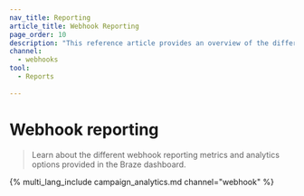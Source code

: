 ```yaml
---
nav_title: Reporting
article_title: Webhook Reporting
page_order: 10
description: "This reference article provides an overview of the different webhook reporting metrics and analytics options provided in the Braze dashboard."
channel:
  - webhooks
tool:
  - Reports
  
---
```


# Webhook reporting

> Learn about the different webhook reporting metrics and analytics options provided in the Braze dashboard.

{% multi_lang_include campaign_analytics.md channel="webhook" %}